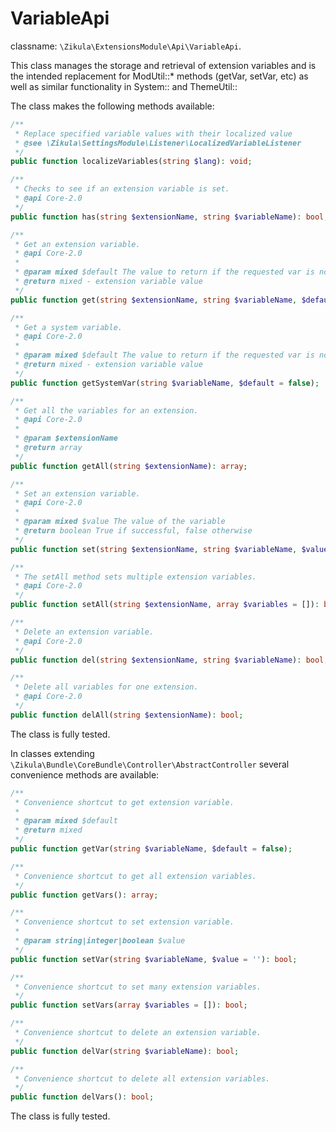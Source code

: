 # VariableApi

classname: `\Zikula\ExtensionsModule\Api\VariableApi`.

This class manages the storage and retrieval of extension variables and is the intended replacement
for ModUtil::* methods (getVar, setVar, etc) as well as similar functionality in System:: and ThemeUtil::

The class makes the following methods available:

```php
/**
 * Replace specified variable values with their localized value
 * @see \Zikula\SettingsModule\Listener\LocalizedVariableListener
 */
public function localizeVariables(string $lang): void;

/**
 * Checks to see if an extension variable is set.
 * @api Core-2.0
 */
public function has(string $extensionName, string $variableName): bool;

/**
 * Get an extension variable.
 * @api Core-2.0
 *
 * @param mixed $default The value to return if the requested var is not set
 * @return mixed - extension variable value
 */
public function get(string $extensionName, string $variableName, $default = false);

/**
 * Get a system variable.
 * @api Core-2.0
 *
 * @param mixed $default The value to return if the requested var is not set
 * @return mixed - extension variable value
 */
public function getSystemVar(string $variableName, $default = false);

/**
 * Get all the variables for an extension.
 * @api Core-2.0
 *
 * @param $extensionName
 * @return array
 */
public function getAll(string $extensionName): array;

/**
 * Set an extension variable.
 * @api Core-2.0
 *
 * @param mixed $value The value of the variable
 * @return boolean True if successful, false otherwise
 */
public function set(string $extensionName, string $variableName, $value = ''): bool;

/**
 * The setAll method sets multiple extension variables.
 * @api Core-2.0
 */
public function setAll(string $extensionName, array $variables = []): bool;

/**
 * Delete an extension variable.
 * @api Core-2.0
 */
public function del(string $extensionName, string $variableName): bool;

/**
 * Delete all variables for one extension.
 * @api Core-2.0
 */
public function delAll(string $extensionName): bool;
```

The class is fully tested.

In classes extending `\Zikula\Bundle\CoreBundle\Controller\AbstractController` several convenience methods are available:

```php
/**
 * Convenience shortcut to get extension variable.
 *
 * @param mixed $default
 * @return mixed
 */
public function getVar(string $variableName, $default = false);

/**
 * Convenience shortcut to get all extension variables.
 */
public function getVars(): array;

/**
 * Convenience shortcut to set extension variable.
 *
 * @param string|integer|boolean $value
 */
public function setVar(string $variableName, $value = ''): bool;

/**
 * Convenience shortcut to set many extension variables.
 */
public function setVars(array $variables = []): bool;

/**
 * Convenience shortcut to delete an extension variable.
 */
public function delVar(string $variableName): bool;

/**
 * Convenience shortcut to delete all extension variables.
 */
public function delVars(): bool;
```

The class is fully tested.
